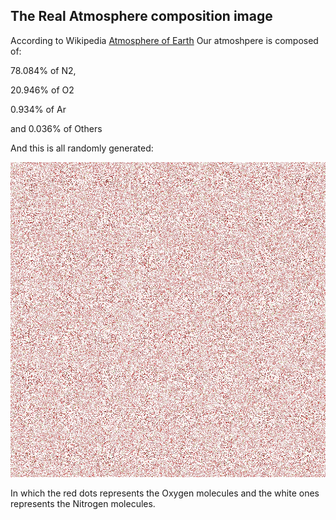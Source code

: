 ## The Real Atmosphere composition image

According to Wikipedia [Atmosphere of Earth](https://en.wikipedia.org/wiki/Atmosphere_of_Earth)
Our atmoshpere is composed of:

78.084% of N2,

20.946% of O2

0.934% of Ar

and 0.036% of Others 


And this is all randomly generated:

![Atmosphere Image](https://raw.githubusercontent.com/tooyoungtoosimplesometimesnaive/drawing_playground/master/atmosphere/atmoshpere.jpg "Atmosphere Image")

In which the red dots represents the Oxygen molecules and the white ones represents the Nitrogen molecules.
